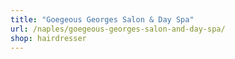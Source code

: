 ```yaml
---
title: "Goegeous Georges Salon & Day Spa"
url: /naples/goegeous-georges-salon-and-day-spa/
shop: hairdresser
---
```


